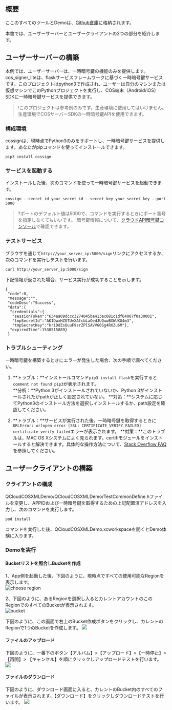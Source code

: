 ## 概要

ここのすべてのツールとDemoは、[Github倉庫](https://github.com/tencentyun/qcloud-sdk-ios-samples/tree/master/OOTB-XML)に格納されます。

本書では、ユーザーサーバーとユーザークライアントの2つの部分を紹介します。

## ユーザーサーバーの構築
本例では、ユーザーサーバーは、一時暗号鍵の機能のみを提供します。cos\_signer\_liteは、flaskサービスフレームワークに基づく一時暗号鍵サービスです。このプロジェクトはpython3で作成され、ユーザーは自分のマシンまたは仮想マシンでこのPythonプロジェクトを実行し、COS端末（Android/iOS）SDKに一時暗号鍵サービスを提供できます。
>!このプロジェクトは参考例のみです。生産環境に使用してはいけません。生産環境でCOSサーバーSDKの一時暗号鍵APIを使用できます。

### 構成環境

cossignは、現時点でPython3のみをサポートし、一時暗号鍵サービスを提供します。あなたがpipコマンドを使ってインストールできます。
```
pip3 install cossign
```

### サービスを起動する
インストールした後、次のコマンドを使って一時暗号鍵サービスを起動できます。
```
cossign --secret_id your_secret_id --secret_key your_secret_key --port 5000
```
>?ポートのデフォルト値は5000で、コマンドを実行するときにポート番号を指定しなくてもいいです。
>暗号鍵情報について、[クラウドAPI暗号鍵コンソール](https://console.cloud.tencent.com/cam/capi)で確認できます。


### テストサービス
ブラウザを通じて`http://your_server_ip:5000/sign`リンクにアクセスするか、次のコマンドを実行しテストを行います。
```
curl http://your_server_ip:5000/sign
```    
下記情報が返された場合、サービス実行が成功することを示します。
```
{
 "code":0,
 "message":"",
 "codeDesc":"Success",
 "data":{
  "credentials":{
   "sessionToken":"634aa09dccc3274045ba413ec081c1df64007f0a30001",
   "tmpSecretId":"AKIDwxHZGTUvXAfcbLaOedJUQuwBXWUXG4m3",
   "tmpSecretKey":"kriDdZsOuuF9zrZPlSAVVG0Sg4RXZu6M"},
  "expiredTime":1530515889}
 }
```

### トラブルシューティング
一時暗号鍵を構築するときにエラーが発生した場合、次の手順で調べてください。
1.  **トラブル：**インストールコマンド`pip3 install flask`を実行すると`comment not found pip3`が表示されます。    
**分析：**Python 3がインストールされていないか、Python 3がインストールされたがpathが正しく設定されていない。
**対策：**システムに応じてPython3のインストール方法を選択しインストールするか、path設定を確認してください。

2. **トラブル：**サービスが実行された後、一時暗号鍵を取得するときに`URLError: urlopen error [SSL: CERTIFICATE_VERIFY_FAILED] certificate verify failed`エラーが表示されます。
**対策：**このトラブルは、MAC OS Xシステムによく見られます。certifiモジュールをインストールすると解決できます。具体的な操作方法について、[Stack Overflow FAQ](https://stackoverflow.com/questions/27835619/urllib-and-ssl-certificate-verify-failed-error/42334357#42334357)を参照してください。

## ユーザークライアントの構築
### クライアントの構成
QCloudCOSXMLDemo/QCloudCOSXMLDemo/TestCommonDefine.hファイルを変更し、APPIDおよび一時暗号鍵を取得するための上記配置済アドレスを入力し、次のコマンドを実行します。
```
pod install
```
コマンドを実行した後、QCloudCOSXMLDemo.xcworkspaceを開くとDemo体験に入ります。
### Demoを実行
#### Bucketリストを照合しBucketを作成
1、App例を起動した後、下図のように、現時点ですべての使用可能なRegionを表示します。    
![choose region](https://main.qcloudimg.com/raw/c7cdd4171e7ab4314299df399954942c.png)

2、下図のように、あるRegionを選択し入るとカレントアカウントのこのRegionでのすべてのBucketが表示されます。  
![bucket](https://main.qcloudimg.com/raw/9dae084c02f2e19cc6682588cada1e28.png)

下図のように、この画面で右上のBucket作成ボタンをクリックし、カレントのRegionで1つのBucketを作成します。 
![](https://main.qcloudimg.com/raw/fefd8a545c2a0924d3d60722b8d2affb.png)


#### ファイルのアップロード
下図のように、一番下のボタン【アルバム】>【アップロード】>【一時停止】>【再開】> 【キャンセル】を順にクリックしアップロードテストを行います。 
![](https://main.qcloudimg.com/raw/7050892158c428a9c5470eb472680844.png)

#### ファイルのダウンロード
下図のように、ダウンロード画面に入ると、カレントのBucket内のすべてのファイルが表示されます。【ダウンロード】をクリックしダウンロードテストを行います。
![](https://main.qcloudimg.com/raw/25fc6b09c7b6f3da7f1a427ecabb4ecb.png)

